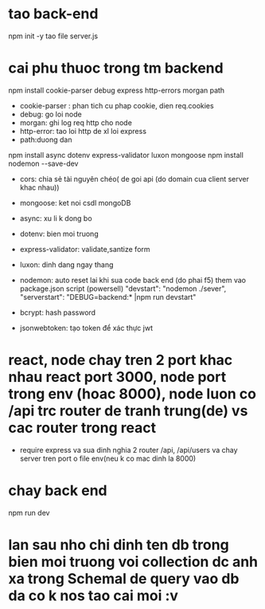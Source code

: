 # tao back-end

npm init -y
tao file server.js

# cai phu thuoc trong tm backend

npm install cookie-parser debug express http-errors morgan path

- cookie-parser : phan tich cu phap cookie, dien req.cookies
- debug: go loi node
- morgan: ghi log req http cho node
- http-error: tao loi http de xl loi express
- path:duong dan

npm install async dotenv express-validator luxon mongoose
npm install nodemon --save-dev

- cors: chia sẻ tài nguyên chéo( de goi api (do domain cua client server khac nhau))
- mongoose: ket noi csdl mongoDB
- async: xu li k dong bo
- dotenv: bien moi truong
- express-validator: validate,santize form
- luxon: dinh dang ngay thang
- nodemon: auto reset lai khi sua code back end (do phai f5)
  them vao package.json script (powersell)
  "devstart": "nodemon ./sever",
  "serverstart": "DEBUG=backend:\* |npm run devstart"

- bcrypt: hash password
- jsonwebtoken: tạo token để xác thực jwt

# **react, node chay tren 2 port khac nhau react port 3000, node port trong env (hoac 8000), node luon co /api trc router de tranh trung(de) vs cac router trong react**

- require express va sua dinh nghia 2 router /api, /api/users va chay server tren port o file env(neu k co mac dinh la 8000)

# chay back end

npm run dev

# lan sau nho chi dinh ten db trong bien moi truong voi collection dc anh xa trong Schemal de query vao db da co k nos tao cai moi :v
